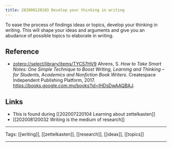 ```yaml
---
title: 202008120103 Develop your thinking in writing
---
```


To ease the process of findings ideas or topics, develop your thinking in writing. This will shape your ideas and arguments and give you an abudance of possible topics to elaborate in writing.

## Reference

- [zotero://select/library/items/TYC57HV9](zotero://select/library/items/TYC57HV9) Ahrens, S. *How to Take Smart Notes: One Simple Technique to Boost Writing, Learning and Thinking – for Students, Academics and Nonfiction Book Writers*. Createspace Independent Publishing Platform, 2017. https://books.google.com.my/books?id=lHDsDwAAQBAJ.

## Links

- This is found during [[202007220104 Learning about zettelkasten]]
- [[202008120032 Writing is the medium of research]]

---

Tags: [[writing]], [[zettelkasten]], [[research]], [[ideas]], [[topics]]

---